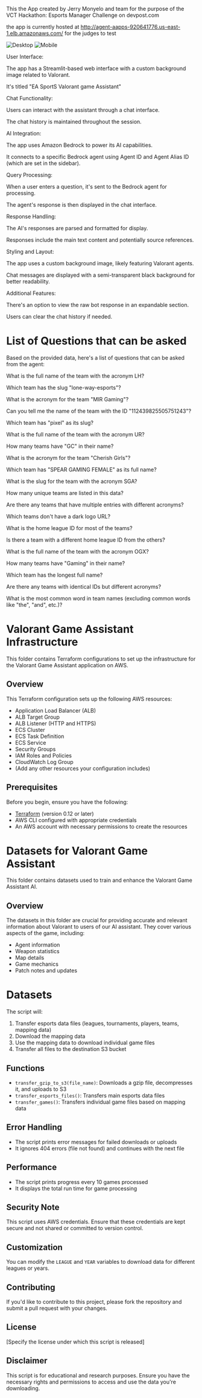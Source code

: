 This the App created by Jerry Monyelo and team for the purpose of the VCT Hackathon: Esports Manager Challenge on devpost.com

the app is currently hosted at http://agent-aapps-920641776.us-east-1.elb.amazonaws.com/ for the judges to test




![Desktop](image.png)
![Mobile](mobile.jpg)

User Interface:

The app has a Streamlit-based web interface with a custom background image related to Valorant.

It's titled "EA SportS Valorant game Assistant"

Chat Functionality:

Users can interact with the assistant through a chat interface.

The chat history is maintained throughout the session.

AI Integration:

The app uses Amazon Bedrock to power its AI capabilities.

It connects to a specific Bedrock agent using Agent ID and Agent Alias ID (which are set in the sidebar).

Query Processing:

When a user enters a question, it's sent to the Bedrock agent for processing.

The agent's response is then displayed in the chat interface.

Response Handling:

The AI's responses are parsed and formatted for display.

Responses include the main text content and potentially source references.

Styling and Layout:

The app uses a custom background image, likely featuring Valorant agents.

Chat messages are displayed with a semi-transparent black background for better readability.

Additional Features:

There's an option to view the raw bot response in an expandable section.

Users can clear the chat history if needed.

# List of Questions that can be asked

Based on the provided data, here's a list of questions that can be asked from the agent:

What is the full name of the team with the acronym LH?

Which team has the slug "lone-way-esports"?

What is the acronym for the team "MIR Gaming"?

Can you tell me the name of the team with the ID "112439825505751243"?

Which team has "pixel" as its slug?

What is the full name of the team with the acronym UR?

How many teams have "GC" in their name?

What is the acronym for the team "Cherish Girls"?

Which team has "SPEAR GAMING FEMALE" as its full name?

What is the slug for the team with the acronym SGA?

How many unique teams are listed in this data?

Are there any teams that have multiple entries with different acronyms?

Which teams don't have a dark logo URL?

What is the home league ID for most of the teams?

Is there a team with a different home league ID from the others?

What is the full name of the team with the acronym OGX?

How many teams have "Gaming" in their name?

Which team has the longest full name?

Are there any teams with identical IDs but different acronyms?

What is the most common word in team names (excluding common words like "the", "and", etc.)?

# Valorant Game Assistant Infrastructure

This folder contains Terraform configurations to set up the infrastructure for the Valorant Game Assistant application on AWS.

## Overview

This Terraform configuration sets up the following AWS resources:

- Application Load Balancer (ALB)
- ALB Target Group
- ALB Listener (HTTP and HTTPS)
- ECS Cluster
- ECS Task Definition
- ECS Service
- Security Groups
- IAM Roles and Policies
- CloudWatch Log Group
- (Add any other resources your configuration includes)

## Prerequisites

Before you begin, ensure you have the following:

- [Terraform](https://www.terraform.io/downloads.html) (version 0.12 or later)
- AWS CLI configured with appropriate credentials
- An AWS account with necessary permissions to create the resources

# Datasets for Valorant Game Assistant

This folder contains datasets used to train and enhance the Valorant Game Assistant AI.

## Overview

The datasets in this folder are crucial for providing accurate and relevant information about Valorant to users of our AI assistant. They cover various aspects of the game, including:

- Agent information
- Weapon statistics
- Map details
- Game mechanics
- Patch notes and updates

# Datasets


The script will:
1. Transfer esports data files (leagues, tournaments, players, teams, mapping data)
2. Download the mapping data
3. Use the mapping data to download individual game files
4. Transfer all files to the destination S3 bucket

## Functions

- `transfer_gzip_to_s3(file_name)`: Downloads a gzip file, decompresses it, and uploads to S3
- `transfer_esports_files()`: Transfers main esports data files
- `transfer_games()`: Transfers individual game files based on mapping data

## Error Handling

- The script prints error messages for failed downloads or uploads
- It ignores 404 errors (file not found) and continues with the next file

## Performance

- The script prints progress every 10 games processed
- It displays the total run time for game processing

## Security Note

This script uses AWS credentials. Ensure that these credentials are kept secure and not shared or committed to version control.

## Customization

You can modify the `LEAGUE` and `YEAR` variables to download data for different leagues or years.

## Contributing

If you'd like to contribute to this project, please fork the repository and submit a pull request with your changes.

## License

[Specify the license under which this script is released]

## Disclaimer

This script is for educational and research purposes. Ensure you have the necessary rights and permissions to access and use the data you're downloading.
